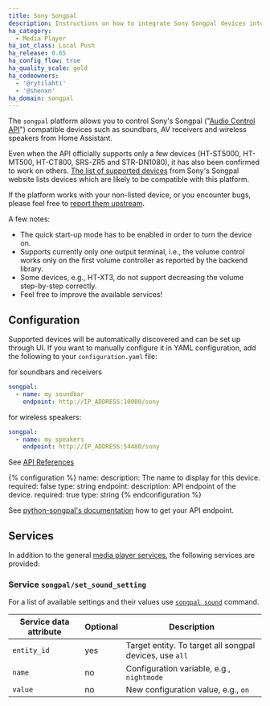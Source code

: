 ```yaml
---
title: Sony Songpal
description: Instructions on how to integrate Sony Songpal devices into Home Assistant.
ha_category:
  - Media Player
ha_iot_class: Local Push
ha_release: 0.65
ha_config_flow: true
ha_quality_scale: gold
ha_codeowners:
  - '@rytilahti'
  - '@shenxn'
ha_domain: songpal
---
```


The `songpal` platform allows you to control Sony's Songpal ("[Audio Control API](https://developer.sony.com/develop/audio-control-api/)") compatible devices such as soundbars, AV receivers and wireless speakers from Home Assistant.

Even when the API officially supports only a few devices (HT-ST5000, HT-MT500, HT-CT800, SRS-ZR5 and STR-DN1080), it has also been confirmed to work on others. [The list of supported devices](https://vssupport.sony.net/en_ww/device.html) from Sony's Songpal website lists devices which are likely to be compatible with this platform.

If the platform works with your non-listed device, or you encounter bugs, please feel free to [report them upstream](https://github.com/rytilahti/python-songpal).

A few notes:

- The quick start-up mode has to be enabled in order to turn the device on.
- Supports currently only one output terminal, i.e., the volume control works only on the first volume controller as reported by the backend library.
- Some devices, e.g., HT-XT3, do not support decreasing the volume step-by-step correctly.
- Feel free to improve the available services!

## Configuration

Supported devices will be automatically discovered and can be set up through UI. If you want to manually configure it in YAML configuration, add the following to your `configuration.yaml` file:

for soundbars and receivers
```yaml
songpal:
  - name: my soundbar
    endpoint: http://IP_ADDRESS:10000/sony
```

for wireless speakers:
```yaml
songpal:
  - name: my speakers
    endpoint: http://IP_ADDRESS:54480/sony
```
See [API References](https://developer.sony.com/develop/audio-control-api/api-references/api-overview-2)

{% configuration %}
name:
  description: The name to display for this device.
  required: false
  type: string
endpoint:
  description: API endpoint of the device.
  required: true
  type: string
{% endconfiguration %}

See [python-songpal's documentation](https://github.com/rytilahti/python-songpal#locating-the-endpoint) how to get your API endpoint.

## Services

In addition to the general [media player services](/integrations/media_player/#services), the following services are provided:

### Service `songpal/set_sound_setting`

For a list of available settings and their values use [`songpal sound`](https://github.com/rytilahti/python-songpal#sound-settings) command.

| Service data attribute | Optional | Description                                      |
|------------------------|----------|--------------------------------------------------|
| `entity_id`            |      yes | Target entity. To target all songpal devices, use `all` |
| `name`                 |       no | Configuration variable, e.g., `nightmode`         |
| `value`                |       no | New configuration value, e.g., `on`               |
